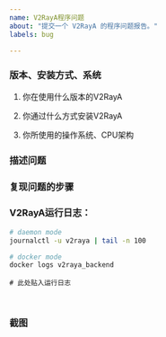 ```yaml
---
name: V2RayA程序问题
about: "提交一个 V2RayA 的程序问题报告。"
labels: bug

---
```


### 版本、安装方式、系统

1. 你在使用什么版本的V2RayA

2. 你通过什么方式安装V2RayA

3. 你所使用的操作系统、CPU架构


### 描述问题
<!-- 在下方简要描述问题 -->


### 复现问题的步骤
<!-- 在下方描述如何复现问题 -->


### V2RayA运行日志：

 ```bash
 # daemon mode
 journalctl -u v2raya | tail -n 100
 
 # docker mode
 docker logs v2raya_backend
 ```
```shell
# 此处贴入运行日志



```

### 截图
<!-- 如果条件允许请附图 -->

